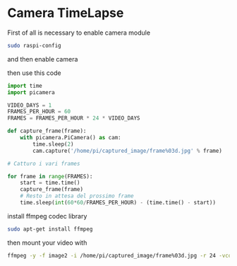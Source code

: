 Camera TimeLapse
================



First of all is necessary to enable camera module

```bash
sudo raspi-config
```

and then enable camera


then use this code

```python
import time
import picamera

VIDEO_DAYS = 1
FRAMES_PER_HOUR = 60
FRAMES = FRAMES_PER_HOUR * 24 * VIDEO_DAYS

def capture_frame(frame):
	with picamera.PiCamera() as cam:
		time.sleep(2)
		cam.capture('/home/pi/captured_image/frame%03d.jpg' % frame)

# Catturo i vari frames

for frame in range(FRAMES):
	start = time.time()
	capture_frame(frame)
	# Resto in attesa del prossimo frame
	time.sleep(int(60*60/FRAMES_PER_HOUR) - (time.time() - start))

```

install ffmpeg codec library
```bash
sudo apt-get install ffmpeg
```


then mount your video with

```bash
ffmpeg -y -f image2 -i /home/pi/captured_image/frame%03d.jpg -r 24 -vcodec libx264 -profile high -preset slow /home/pi/captured_image/timelapse.mp4
```

